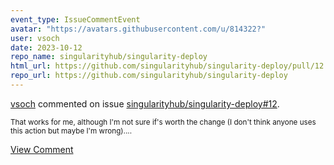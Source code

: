 ```yaml
---
event_type: IssueCommentEvent
avatar: "https://avatars.githubusercontent.com/u/814322?"
user: vsoch
date: 2023-10-12
repo_name: singularityhub/singularity-deploy
html_url: https://github.com/singularityhub/singularity-deploy/pull/12
repo_url: https://github.com/singularityhub/singularity-deploy
---
```


<a href='https://github.com/vsoch' target='_blank'>vsoch</a> commented on issue <a href='https://github.com/singularityhub/singularity-deploy/pull/12' target='_blank'>singularityhub/singularity-deploy#12</a>.

<small>That works for me, although I'm not sure if's worth the change (I don't think anyone uses this action but maybe I'm wrong)....</small>

<a href='https://github.com/singularityhub/singularity-deploy/pull/12' target='_blank'>View Comment</a>
